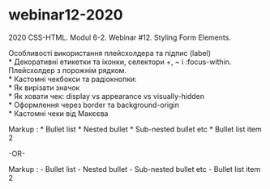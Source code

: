 ﻿# webinar12-2020
2020 CSS-HTML. Modul 6-2. Webinar #12. Styling Form Elements.

Особливості використання плейсхолдера та підпис (label)  
     * Декоративні етикетки та іконки, селектори +, ~ і :focus-within. Плейсхолдер з порожнім рядком.  
     * Кастомні чекбокси та радіокнопки:  
         * Як вирізати значок  
         * Як ховати чек: display vs appearance vs visually-hidden  
         * Оформлення через border та background-origin  
     * Кастомні чеки від Макєєва


 Markup : * Bullet list
              * Nested bullet
                  * Sub-nested bullet etc
          * Bullet list item 2

-OR-

 Markup : - Bullet list
              - Nested bullet
                  - Sub-nested bullet etc
          - Bullet list item 2 